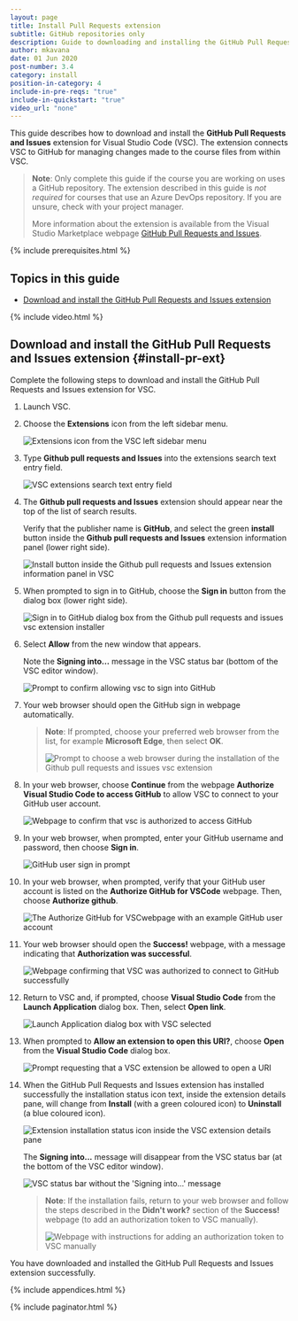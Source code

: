 ```yaml
---
layout: page
title: Install Pull Requests extension
subtitle: GitHub repositories only
description: Guide to downloading and installing the GitHub Pull Requests and Issues extension for Visual Studio Code.
author: mkavana
date: 01 Jun 2020
post-number: 3.4
category: install
position-in-category: 4
include-in-pre-reqs: "true"
include-in-quickstart: "true"
video_url: "none"
---
```


This guide describes how to download and install the **GitHub Pull Requests and Issues** extension for Visual Studio Code (VSC). The extension connects VSC to GitHub for managing changes made to the course files from within VSC.

> **Note**: Only complete this guide if the course you are working on uses a GitHub repository. The extension described in this guide is *not required* for courses that use an Azure DevOps repository. If you are unsure, check with your project manager.
>
> More information about the extension is available from the Visual Studio Marketplace webpage [GitHub Pull Requests and Issues](https://marketplace.visualstudio.com/items?itemName=GitHub.vscode-pull-request-github).

{% include prerequisites.html %}

## Topics in this guide

- [Download and install the GitHub Pull Requests and Issues extension](#install-pr-ext)

{% include video.html %}

## Download and install the GitHub Pull Requests and Issues extension {#install-pr-ext}

Complete the following steps to download and install the GitHub Pull Requests and Issues extension for VSC.

1. Launch VSC.

2. Choose the **Extensions** icon from the left sidebar menu.

    ![Extensions icon from the VSC left sidebar menu](../assets/images/03-install/pr-ext/pr-ext-002.png)

3. Type **Github pull requests and Issues** into the extensions search text entry field.

    ![VSC extensions search text entry field](../assets/images/03-install/pr-ext/pr-ext-003.png)

4. The **Github pull requests and Issues** extension should appear near the top of the list of search results.

    Verify that the publisher name is **GitHub**, and select the green **install** button inside the **Github pull requests and Issues** extension information panel (lower right side).

    ![Install button inside the Github pull requests and Issues extension information panel in VSC](../assets/images/03-install/pr-ext/pr-ext-004.png)

5. When prompted to sign in to GitHub, choose the **Sign in** button from the dialog box (lower right side).

    ![Sign in to GitHub dialog box from the Github pull requests and issues vsc extension installer](../assets/images/03-install/pr-ext/pr-ext-005.png)

6. Select **Allow** from the new window that appears.

    Note the **Signing into...** message in the VSC status bar (bottom of the VSC editor window).

    ![Prompt to confirm allowing vsc to sign into GitHub](../assets/images/03-install/pr-ext/pr-ext-006.png)

7. Your web browser should open the GitHub sign in webpage automatically.

    > **Note**: If prompted, choose your preferred web browser from the list, for example **Microsoft Edge**, then select **OK**.
    >
    > ![Prompt to choose a web browser during the installation of the Github pull requests and issues vsc extension](../assets/images/03-install/pr-ext/pr-ext-007.png)

8. In your web browser, choose **Continue** from the webpage **Authorize Visual Studio Code to access GitHub** to allow VSC to connect to your GitHub user account.

    ![Webpage to confirm that vsc is authorized to access GitHub ](../assets/images/03-install/pr-ext/pr-ext-008.png)

9. In your web browser, when prompted, enter your GitHub username and password, then choose **Sign in**.

    ![GitHub user sign in prompt](../assets/images/03-install/pr-ext/pr-ext-009.png)

10. In your web browser, when prompted, verify that your GitHub user account is listed on the **Authorize GitHub for VSCode** webpage. Then, choose **Authorize github**.

    ![The Authorize GitHub for VSCwebpage with an example GitHub user account](../assets/images/03-install/pr-ext/pr-ext-010.png)

11. Your web browser should open the **Success!** webpage, with a message indicating that **Authorization was successful**.

    ![Webpage confirming that VSC was authorized to connect to GitHub successfully](../assets/images/03-install/pr-ext/pr-ext-011.png)

12. Return to VSC and, if prompted, choose **Visual Studio Code** from the **Launch Application** dialog box. Then, select **Open link**.

    ![Launch Application dialog box with VSC selected](../assets/images/03-install/pr-ext/pr-ext-012.png)

13. When prompted to **Allow an extension to open this URI?**, choose **Open** from the **Visual Studio Code** dialog box.

    ![Prompt requesting that a VSC extension be allowed to open a URI](../assets/images/03-install/pr-ext/pr-ext-013.png)

14. When the GitHub Pull Requests and Issues extension has installed successfully the installation status icon text, inside the extension details pane, will change from **Install** (with a green coloured icon) to **Uninstall** (a blue coloured icon).

    ![Extension installation status icon inside the VSC extension details pane](../assets/images/03-install/pr-ext/pr-ext-014a.png)

    The **Signing into...** message will disappear from the VSC status bar (at the bottom of the VSC editor window).

    ![VSC status bar without the 'Signing into...' message](../assets/images/03-install/pr-ext/pr-ext-014b.png)

    > **Note**: If the installation fails, return to your web browser and follow the steps described in the **Didn't work?** section of the **Success!** webpage (to add an authorization token to VSC manually).
    >
    > ![Webpage with instructions for adding an authorization token to VSC manually](../assets/images/03-install/pr-ext/pr-ext-015.png)

You have downloaded and installed the GitHub Pull Requests and Issues extension successfully.

{% include appendices.html %}

{% include paginator.html %}
